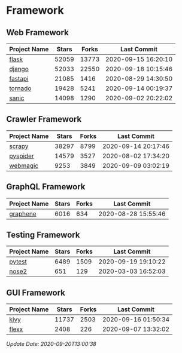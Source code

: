 # Framework

## Web Framework

| Project Name | Stars | Forks | Last Commit |
| ------------ | ----- | ----- | ----------- |
| [flask](https://github.com/pallets/flask) | 52059 | 13773 | 2020-09-15 16:20:10 |
| [django](https://github.com/django/django) | 52033 | 22550 | 2020-09-18 10:15:46 |
| [fastapi](https://github.com/tiangolo/fastapi) | 21085 | 1416 | 2020-08-29 14:30:50 |
| [tornado](https://github.com/tornadoweb/tornado) | 19428 | 5241 | 2020-09-14 00:19:37 |
| [sanic](https://github.com/huge-success/sanic) | 14098 | 1290 | 2020-09-02 20:22:02 |

## Crawler Framework

| Project Name | Stars | Forks | Last Commit |
| ------------ | ----- | ----- | ----------- |
| [scrapy](https://github.com/scrapy/scrapy) | 38297 | 8799 | 2020-09-14 20:17:46 |
| [pyspider](https://github.com/binux/pyspider) | 14579 | 3527 | 2020-08-02 17:34:20 |
| [webmagic](https://github.com/code4craft/webmagic) | 9253 | 3849 | 2020-09-09 03:02:19 |

## GraphQL Framework

| Project Name | Stars | Forks | Last Commit |
| ------------ | ----- | ----- | ----------- |
| [graphene](https://github.com/graphql-python/graphene) | 6016 | 634 | 2020-08-28 15:55:46 |

## Testing Framework

| Project Name | Stars | Forks | Last Commit |
| ------------ | ----- | ----- | ----------- |
| [pytest](https://github.com/pytest-dev/pytest) | 6489 | 1509 | 2020-09-19 19:10:22 |
| [nose2](https://github.com/nose-devs/nose2) | 651 | 129 | 2020-03-03 16:52:03 |

## GUI Framework

| Project Name | Stars | Forks | Last Commit |
| ------------ | ----- | ----- | ----------- |
| [kivy](https://github.com/kivy/kivy) | 11737 | 2503 | 2020-09-16 01:50:34 |
| [flexx](https://github.com/flexxui/flexx) | 2408 | 226 | 2020-09-07 13:32:02 |

*Update Date: 2020-09-20T13:00:38*